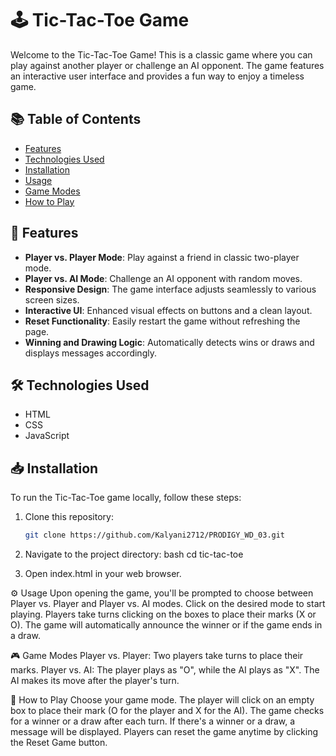 # 🕹️ Tic-Tac-Toe Game

Welcome to the Tic-Tac-Toe Game! This is a classic game where you can play against another player or challenge an AI opponent.
The game features an interactive user interface and provides a fun way to enjoy a timeless game.

## 📚 Table of Contents

- [Features](#features)
- [Technologies Used](#technologies-used)
- [Installation](#installation)
- [Usage](#usage)
- [Game Modes](#game-modes)
- [How to Play](#how-to-play)


## 🌟 Features

- **Player vs. Player Mode**: Play against a friend in classic two-player mode.
- **Player vs. AI Mode**: Challenge an AI opponent with random moves.
- **Responsive Design**: The game interface adjusts seamlessly to various screen sizes.
- **Interactive UI**: Enhanced visual effects on buttons and a clean layout.
- **Reset Functionality**: Easily restart the game without refreshing the page.
- **Winning and Drawing Logic**: Automatically detects wins or draws and displays messages accordingly.

## 🛠️ Technologies Used

- HTML
- CSS
- JavaScript

## 📥 Installation

To run the Tic-Tac-Toe game locally, follow these steps:

1. Clone this repository:
   ```bash
   git clone https://github.com/Kalyani2712/PRODIGY_WD_03.git
   
2. Navigate to the project directory:
 bash 
 cd tic-tac-toe

3. Open index.html in your web browser.

⚙️ Usage
Upon opening the game, you'll be prompted to choose between Player vs. Player and Player vs. AI modes.
Click on the desired mode to start playing.
Players take turns clicking on the boxes to place their marks (X or O).
The game will automatically announce the winner or if the game ends in a draw.

🎮 Game Modes
Player vs. Player: Two players take turns to place their marks.
Player vs. AI: The player plays as "O", while the AI plays as "X". The AI makes its move after the player's turn.


📜 How to Play
Choose your game mode.
The player will click on an empty box to place their mark (O for the player and X for the AI).
The game checks for a winner or a draw after each turn.
If there's a winner or a draw, a message will be displayed.
Players can reset the game anytime by clicking the Reset Game button.
